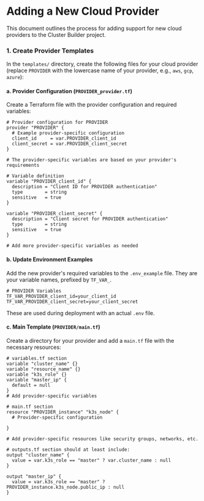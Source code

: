 # Adding a New Cloud Provider

This document outlines the process for adding support for new cloud providers to the Cluster Builder project.

### 1. Create Provider Templates

In the `templates/` directory, create the following files for your cloud provider (replace `PROVIDER` with the lowercase name of your provider, e.g., `aws`, `gcp`, `azure`):

#### a. Provider Configuration (`PROVIDER_provider.tf`)

Create a Terraform file with the provider configuration and required variables:

```hcl
# Provider configuration for PROVIDER
provider "PROVIDER" {
  # Example provider-specific configuration
  client_id     = var.PROVIDER_client_id
  client_secret = var.PROVIDER_client_secret
}

# The provider-specific variables are based on your provider's requirements

# Variable definition
variable "PROVIDER_client_id" {
  description = "Client ID for PROVIDER authentication"
  type        = string
  sensitive   = true
}

variable "PROVIDER_client_secret" {
  description = "Client secret for PROVIDER authentication"
  type        = string
  sensitive   = true
}

# Add more provider-specific variables as needed
```

#### b. Update Environment Examples

Add the new provider's required variables to the `.env_example` file. They
are your variable names, prefixed by `TF_VAR_`.

```
# PROVIDER Variables
TF_VAR_PROVIDER_client_id=your_client_id
TF_VAR_PROVIDER_client_secret=your_client_secret
```

These are used during deployment with an actual `.env` file.

#### c. Main Template (`PROVIDER/main.tf`)

Create a directory for your provider and add a `main.tf` file with the necessary resources:

```hcl
# variables.tf section
variable "cluster_name" {}
variable "resource_name" {}
variable "k3s_role" {}
variable "master_ip" {
  default = null
}
# Add provider-specific variables

# main.tf section
resource "PROVIDER_instance" "k3s_node" {
  # Provider-specific configuration
  
}

# Add provider-specific resources like security groups, networks, etc.

# outputs.tf section should at least include:
output "cluster_name" {
  value = var.k3s_role == "master" ? var.cluster_name : null
}

output "master_ip" {
  value = var.k3s_role == "master" ? PROVIDER_instance.k3s_node.public_ip : null
}
```
